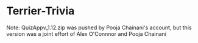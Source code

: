 # Terrier-Trivia

Note: QuizAppv_1.12.zip was pushed by Pooja Chainani's account, but this version was a joint effort of Alex O'Connnor and Pooja Chainani
